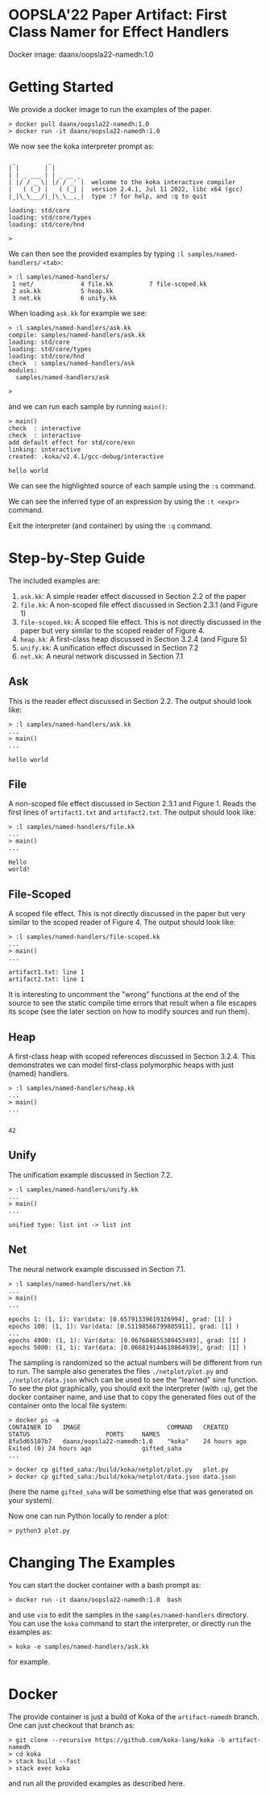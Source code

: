 # OOPSLA'22 Paper Artifact: First Class Namer for Effect Handlers

Docker image: daanx/oopsla22-namedh:1.0

# Getting Started

We provide a docker image to run the examples of the paper.

```
> docker pull daanx/oopsla22-namedh:1.0
> docker run -it daanx/oopsla22-namedh:1.0
```

We now see the koka interpreter prompt as:

```
 _         _
| |       | |
| | _ ___ | | _ __ _
| |/ / _ \| |/ / _' |  welcome to the koka interactive compiler
|   ( (_) |   ( (_| |  version 2.4.1, Jul 11 2022, libc x64 (gcc)
|_|\_\___/|_|\_\__,_|  type :? for help, and :q to quit

loading: std/core
loading: std/core/types
loading: std/core/hnd

>
```

We can then see the provided examples by typing `:l samples/named-handlers/` `<tab>`:

```
> :l samples/named-handlers/
 1 net/             4 file.kk          7 file-scoped.kk
 2 ask.kk           5 heap.kk
 3 net.kk           6 unify.kk
```

When loading `ask.kk` for example we see:

```
> :l samples/named-handlers/ask.kk
compile: samples/named-handlers/ask.kk
loading: std/core
loading: std/core/types
loading: std/core/hnd
check  : samples/named-handlers/ask
modules:
  samples/named-handlers/ask

>
```

and we can run each sample by running `main()`:

```
> main()
check  : interactive
check  : interactive
add default effect for std/core/exn
linking: interactive
created: .koka/v2.4.1/gcc-debug/interactive

hello world
```

We can see the highlighted source of each sample using the `:s` command.

We can see the inferred type of an expression by using the `:t <expr>` command.

Exit the interpreter (and container) by using the `:q` command.


# Step-by-Step Guide

The included examples are:

1. `ask.kk`: A simple reader effect discussed in Section 2.2 of the paper
2. `file.kk`: A non-scoped file effect discussed in Section 2.3.1 (and Figure 1)
3. `file-scoped.kk`: A scoped file effect. This is not directly discussed in the paper
                     but very similar to the scoped reader of Figure 4. 
4. `heap.kk`: A first-class heap discussed in Section 3.2.4 (and Figure 5)
5. `unify.kk`: A unification effect discussed in Section 7.2
6. `net.kk`: A neural network discussed in Section 7.1


## Ask

This is the reader effect discussed in Section 2.2.
The output should look like:

```
> :l samples/named-handlers/ask.kk
...
> main()
...

hello world
```

## File

A non-scoped file effect discussed in Section 2.3.1 and Figure 1.
Reads the first lines of `artifact1.txt` and `artifact2.txt`.
The output should look like:

```
> :l samples/named-handlers/file.kk
...
> main()
...

Hello 
world!
```

## File-Scoped

A scoped file effect. This is not directly discussed in the paper
but very similar to the scoped reader of Figure 4. 
The output should look like:

```
> :l samples/named-handlers/file-scoped.kk
...
> main()
...

artifact1.txt: line 1
artifact2.txt: line 1
```

It is interesting to uncomment the "wrong" functions at the end 
of the source to see the static compile time errors that result when
a file escapes its scope (see the later section on how to modify sources and run them).


## Heap

A first-class heap with scoped references discussed in Section 3.2.4. 
This demonstrates we can model first-class polymorphic heaps with just (named) handlers.

```
> :l samples/named-handlers/heap.kk
...
> main()
...


42
```

## Unify

The unification example discussed in Section 7.2.

```
> :l samples/named-handlers/unify.kk
...
> main()
...

unified type: list int -> list int
```

## Net

The neural network example discussed in Section 7.1.

```
> :l samples/named-handlers/net.kk
...
> main()
...

epochs 1: (1, 1): Var(data: [0.65791339619326994], grad: [1] )
epochs 100: (1, 1): Var(data: [0.51198566799805911], grad: [1] )
...
epochs 4900: (1, 1): Var(data: [0.067684855309453493], grad: [1] )
epochs 5000: (1, 1): Var(data: [0.066819144610864939], grad: [1] )
```

The sampling is randomized so the actual numbers will be different from
run to run. The sample also generates the files `./netplot/plot.py` and `./netplot/data.json`
which can be used to see the "learned" sine function. To see the plot graphically,
you should exit the interpreter (with `:q`), get the docker container name, and 
use that to copy the generated files out of the container onto the local file system:

```
> docker ps -a 
CONTAINER ID   IMAGE                        COMMAND   CREATED        STATUS                     PORTS     NAMES
8fa5d65107b7   daanx/oopsla22-namedh:1.0    "koka"    24 hours ago   Exited (0) 24 hours ago              gifted_saha
...

> docker cp gifted_saha:/build/koka/netplot/plot.py   plot.py
> docker cp gifted_saha:/build/koka/netplot/data.json data.json
```
(here the name `gifted_saha` will be something else that was generated on your system).

Now one can run Python locally to render a plot:

```
> python3 plot.py
```


# Changing The Examples

You can start the docker container with a bash prompt as:

```
> docker run -it daanx/oopsla22-namedh:1.0  bash
```

and use `vim` to edit the samples in the `samples/named-handlers` directory.
You can use the `koka` command to start the interpreter, or directly
run the examples as:

```
> koka -e samples/named-handlers/ask.kk
```

for example.


# Docker 

The provide container is just a build of Koka of the `artifact-namedh` branch.
One can just checkout that branch as:

```
> git clone --recursive https://github.com/koka-lang/koka -b artifact-namedh
> cd koka
> stack build --fast
> stack exec koka
```

and run all the provided examples as described here.
